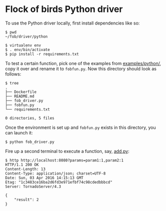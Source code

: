 # Flock of birds Python driver

To use the Python driver locally, first install dependencies like so:

    $ pwd
    ~/fob/driver/python
    
    $ virtualenv env
    $ . env/bin/activate
    $ pip install -r requirements.txt

To test a certain function, pick one of the examples from [examples/python/](../../examples/python/), copy it over and rename it to `fobfun.py`.
Now this directory should look as follows:

    $ tree
    .
    ├── Dockerfile
    ├── README.md
    ├── fob_driver.py
    ├── fobfun.py
    └── requirements.txt
    
    0 directories, 5 files

Once the environment is set up and `fobfun.py` exists in this directory, you can launch it:

    $ python fob_driver.py

Fire up a second terminal to execute a function, say, [add.py](../../examples/python/add.py):

    $ http http://localhost:8080?params=param1:1,param2:1
    HTTP/1.1 200 OK
    Content-Length: 13
    Content-Type: application/json; charset=UTF-8
    Date: Sun, 03 Apr 2016 14:15:13 GMT
    Etag: "1c3483ce16ba2d6fd3e971efbf74c98cdedbbbcd"
    Server: TornadoServer/4.3
    
    {
        "result": 2
    }